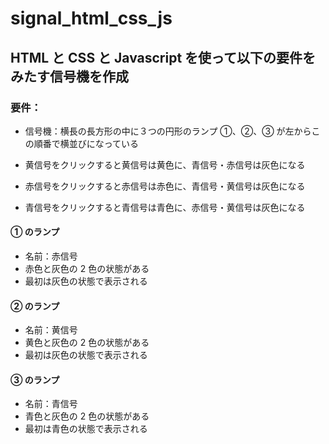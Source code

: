 # signal_html_css_js

## HTML と CSS と Javascript を使って以下の要件をみたす信号機を作成

### 要件：

- 信号機：横長の長方形の中に３つの円形のランプ ①、②、③ が左からこの順番で横並びになっている

- 黄信号をクリックすると黄信号は黄色に、青信号・赤信号は灰色になる
- 赤信号をクリックすると赤信号は赤色に、青信号・黄信号は灰色になる
- 青信号をクリックすると青信号は青色に、赤信号・黄信号は灰色になる

#### ① のランプ

- 名前：赤信号
- 赤色と灰色の 2 色の状態がある
- 最初は灰色の状態で表示される

#### ② のランプ

- 名前：黄信号
- 黄色と灰色の 2 色の状態がある
- 最初は灰色の状態で表示される

#### ③ のランプ

- 名前：青信号
- 青色と灰色の 2 色の状態がある
- 最初は青色の状態で表示される
